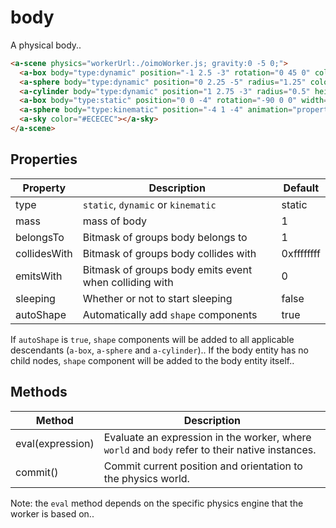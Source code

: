 # body

A physical body..

```html
<a-scene physics="workerUrl:./oimoWorker.js; gravity:0 -5 0;">
  <a-box body="type:dynamic" position="-1 2.5 -3" rotation="0 45 0" color="#4CC3D9"></a-box>
  <a-sphere body="type:dynamic" position="0 2.25 -5" radius="1.25" color="#EF2D5E"></a-sphere>
  <a-cylinder body="type:dynamic" position="1 2.75 -3" radius="0.5" height="1.5" color="#FFC65D"></a-cylinder>
  <a-box body="type:static" position="0 0 -4" rotation="-90 0 0" width="4" height="4" depth="0.0625" color="#7BC8A4"></a-box>
  <a-sphere body="type:kinematic" position="-4 1 -4" animation="property:position; to:4 1 -4; dir:alternate; loop:true; easing:linear; dur:10000;"></a-sphere>
  <a-sky color="#ECECEC"></a-sky>
</a-scene>
```


## Properties

| Property     | Description                                            | Default    |
| ------------ | ------------------------------------------------------ | ---------- |
| type         | `static`, `dynamic` or `kinematic`                     | static     |
| mass         | mass of body                                           | 1          |
| belongsTo    | Bitmask of groups body belongs to                      | 1          |
| collidesWith | Bitmask of groups body collides with                   | 0xffffffff |
| emitsWith    | Bitmask of groups body emits event when colliding with | 0          |
| sleeping     | Whether or not to start sleeping                       | false      |
| autoShape    | Automatically add `shape` components                   | true       |

If `autoShape` is `true`, `shape` components will be added to all applicable descendants (`a-box`, `a-sphere` and `a-cylinder`).. If the body entity has no child nodes, `shape` component will be added to the body entity itself..


## Methods

| Method           | Description                                                                                     |
| ---------------- | ----------------------------------------------------------------------------------------------- |
| eval(expression) | Evaluate an expression in the worker, where `world` and `body` refer to their native instances. |
| commit()         | Commit current position and orientation to the physics world.                                   |

Note: the `eval` method depends on the specific physics engine that the worker is based on..
